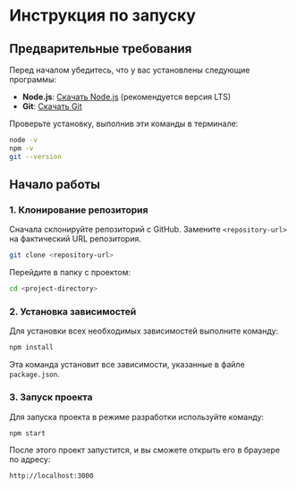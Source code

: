 # Инструкция по запуску

## Предварительные требования

Перед началом убедитесь, что у вас установлены следующие программы:

- **Node.js**: [Скачать Node.js](https://nodejs.org/) (рекомендуется версия LTS)
- **Git**: [Скачать Git](https://git-scm.com/)

Проверьте установку, выполнив эти команды в терминале:

```bash
node -v
npm -v
git --version
```

## Начало работы

### 1. Клонирование репозитория

Сначала склонируйте репозиторий с GitHub. Замените `<repository-url>` на фактический URL репозитория.

```bash
git clone <repository-url>
```

Перейдите в папку с проектом:

```bash
cd <project-directory>
```

### 2. Установка зависимостей

Для установки всех необходимых зависимостей выполните команду:

```bash
npm install
```

Эта команда установит все зависимости, указанные в файле `package.json`.

### 3. Запуск проекта

Для запуска проекта в режиме разработки используйте команду:

```bash
npm start
```

После этого проект запустится, и вы сможете открыть его в браузере по адресу:

```
http://localhost:3000
```
